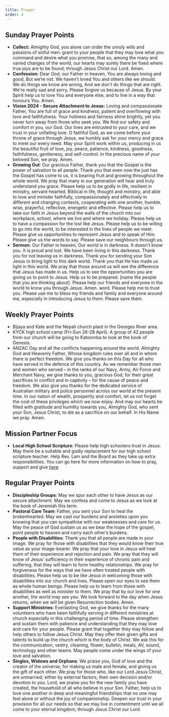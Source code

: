 ```yaml
---
title: Prayer
order: 4
---
```


## Sunday Prayer Points


- **Collect:** Almighty God, you alone can order the unruly wills and passions of sinful men: grant to your people that they may love what you command and desire what you promise, that so, among the many and varied changes of the world, our hearts may surely there be fixed where true joys are to be found; through Jesus Christ our Lord. Amen.
- **Confession**: Dear God, our Father in heaven, You are always loving and good, But we’re not. We haven’t loved You and others like we should. We do things we know are wrong, And we don't do things that are right. We're really sad and sorry, Please forgive us because of Jesus. By your Spirit help us to love You and everyone else, and to live in a way that honours You. Amen.
- **Vision 2024 - Secure Attachment to Jesus:** Loving and compassionate Father, You are full of grace and kindness, patient and overflowing with love and faithfulness. Your holiness and fairness shine brightly, yet you never turn away from those who seek you. We find our safety and comfort in you, our God. Our lives are entrusted to your care, and we trust in your unfailing love. O faithful God, as we come before your throne of grace through Jesus, we humbly ask for your mercy and grace to meet our every need. May your Spirit work within us, producing in us the beautiful fruit of love, joy, peace, patience, kindness, goodness, faithfulness, gentleness, and self-control. In the precious name of your beloved Son, we pray. Amen.
- **Growing Out**: Our gracious Father, thank you that the Gospel is the power of salvation to all people. Thank you that even now the just has the Gospel has come to us, it is bearing fruit and growing throughout the whole world. We pray that many in our generation will hear and truly understand you grace. Please help us to be godly in life, resilient in ministry, servant-hearted, Biblical in life, thought and ministry, and able to love and minister faithfully, compassionately and effectively in different and changing contexts, cooperating with one another, humble, wise, prayerful, reflective, energetic and effective. Please help us to take our faith in Jesus beyond the walls of the church into our workplace, school, where we live and where we holiday. Please help us to have a compassion for the lost like Jesus. Please help us to be willing to go into the world, to be interested in the lives of people we meet. Please give us opportunities to represent Jesus and to speak of Him. Please give us the words to say. Please save our neighbours through us. 
- **Sermon**: Our Father in heaven, Our world is in darkness. It doesn’t know you. It is proud and lost. We have been living in this darkness. Thank you for not leaving us in darkness. Thank you for sending your Son Jesus to bring light to this dark world. Thank you that He has made us light in this world. We pray that those around us will see the difference that Jesus has made in us. Help us to see the opportunities you are giving us to point to Jesus. Help us to be prepared. [name the people that you are thinking about]. Please help our friends and everyone in the world to know you through Jesus. Amen.    word. Please help me to trust you. Please use me to bless my friends and family and everyone around me, especially in introducing Jesus to them. Please save them. 


## Weekly Prayer Points
- Bijaya and Kate and the Nepali church plant in the Georges River area.
- KYCK high school camp (Fri-Sun 26-28 April). A group of 42 people from our church will be going to Katoomba to look at the book of Genesis.
- ANZAC Day and all the conflicts happening around the world. 
Almighty God and Heavenly Father,
Whose kingdom rules over all and in whom there is perfect freedom. We give you thanks on this Day for all who have served in the defence of this country.
As we remember those men and women who served – in the ranks of our Navy, Army, Air Force and Merchant Navy, we give thanks to you, gracious God, for their great sacrifices in conflict and in captivity – for the cause of peace and freedom.
We also give you thanks for the dedicated service of Australian military and police personnel across our world at the present time.
In our nation of wealth, prosperity and comfort, let us not forget the cost of these privileges which we now enjoy.
And may our hearts be filled with gratitude and humility towards you, Almighty God, who sent your Son, Jesus Christ, to die as a sacrifice on our behalf.
In His Name we pray. Amen. 



## Mission Partner Focus
- **Local High School Scripture**: Please help high schoolers trust in Jesus. May there be a suitable and godly replacement for our high school scripture teacher. Help Rev. Lam and the Board as they take up extra responsibilities.
You can go here for more information on how to pray, support and give [here](https://stgeorgeshurstville.org.au/mission-partners)


## Regular Prayer Points
- **Discipleship Groups**: May we spur each other to have Jesus as our secure attachment. May we confess and come to Jesus as we look at the book of Jeremiah this term. 
- **Pastoral Care Team**: Father, you sent your Son to heal the brokenhearted. May we cast our burdens and anxieties upon you knowing that you can sympathise with our weaknesses and care for us. May the peace of God sustain us as we bear the hope of the gospel, point people to heaven and carry each other’s burdens. 
- **People with Disabilities**: Thank you that all people are made in your image. We pray for those with disabilities that they would know their true value as your image-bearer. We pray that your love in Jesus will heal them of their experience and rejection and pain. We pray that they will know of Jesus’ sufficiency in their experience of chronic pain and suffering, that they will learn to form healthy relationships. We pray for forgiveness for the ways that we have often treated people with disabilities. Please help us to be like Jesus in welcoming those with disabilities into our church and lives. Please open our eyes to see them as whole human beings. Please help us to learn from those with disabilities as well as minister to them. We pray that by our love for one another, the world may see you. We look forward to the day when Jesus returns, when we will be given Resurrection bodies. Amen.
- **Support Ministries**: Everlasting God, we give thanks for the many volunteers who have been faithfully serving in different ministries at church especially in this challenging period of time. Please strengthen and sustain them with patience and understanding that they may love and care for your people. Please grant that together they may follow and help others to follow Jesus Christ. May they offer their given gifts and talents to build up the church which is the body of Christ. We ask this for the communication, vestry, cleaning, flower, bulletin, meals, AV, sound, technology and other teams. May people come under the wings of your love and salvation. 
- **Singles, Widows and Orphans**: We praise you, God of love and the creator of the universe, for making us male and female, and giving us the gift of each other. We pray for those who, like our Lord Jesus Christ, are unmarried; either by external factors, their own decision and/or devotion to you. Lord, we praise you for the new family you have created, the household of all who believe in your Son. Father, help us to love one another in deep and meaningful friendships that no one may feel alone or without the joy of companionship. Deepen our trust in your provision for all our needs so that we may live in contentment until we all come to your eternal kingdom; through Jesus Christ our Lord.
